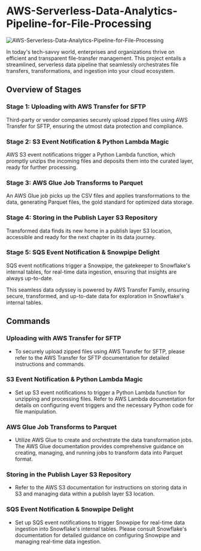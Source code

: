 # AWS-Serverless-Data-Analytics-Pipeline-for-File-Processing

![AWS-Serverless-Data-Analytics-Pipeline-for-File-Processing](https://github.com/saud-py/AWS-Serverless-Data-Analytics-Pipeline-for-File-Processing/assets/57790931/c1ef8a8b-e354-4fac-8ec7-b823b4d8f60a)


In today's tech-savvy world, enterprises and organizations thrive on efficient and transparent file-transfer management. This project entails a streamlined, serverless data pipeline that seamlessly orchestrates file transfers, transformations, and ingestion into your cloud ecosystem.

## Overview of Stages

### Stage 1: Uploading with AWS Transfer for SFTP
Third-party or vendor companies securely upload zipped files using AWS Transfer for SFTP, ensuring the utmost data protection and compliance.

### Stage 2: S3 Event Notification & Python Lambda Magic
AWS S3 event notifications trigger a Python Lambda function, which promptly unzips the incoming files and deposits them into the curated layer, ready for further processing.

### Stage 3: AWS Glue Job Transforms to Parquet
An AWS Glue job picks up the CSV files and applies transformations to the data, generating Parquet files, the gold standard for optimized data storage.

### Stage 4: Storing in the Publish Layer S3 Repository
Transformed data finds its new home in a publish layer S3 location, accessible and ready for the next chapter in its data journey.

### Stage 5: SQS Event Notification & Snowpipe Delight
SQS event notifications trigger a Snowpipe, the gatekeeper to Snowflake's internal tables, for real-time data ingestion, ensuring that insights are always up-to-date.

This seamless data odyssey is powered by AWS Transfer Family, ensuring secure, transformed, and up-to-date data for exploration in Snowflake's internal tables.

## Commands

### Uploading with AWS Transfer for SFTP
- To securely upload zipped files using AWS Transfer for SFTP, please refer to the AWS Transfer for SFTP documentation for detailed instructions and commands.

### S3 Event Notification & Python Lambda Magic
- Set up S3 event notifications to trigger a Python Lambda function for unzipping and processing files. Refer to AWS Lambda documentation for details on configuring event triggers and the necessary Python code for file manipulation.

### AWS Glue Job Transforms to Parquet
- Utilize AWS Glue to create and orchestrate the data transformation jobs. The AWS Glue documentation provides comprehensive guidance on creating, managing, and running jobs to transform data into Parquet format.

### Storing in the Publish Layer S3 Repository
- Refer to the AWS S3 documentation for instructions on storing data in S3 and managing data within a publish layer S3 location.

### SQS Event Notification & Snowpipe Delight
- Set up SQS event notifications to trigger Snowpipe for real-time data ingestion into Snowflake's internal tables. Please consult Snowflake's documentation for detailed guidance on configuring Snowpipe and managing real-time data ingestion.
